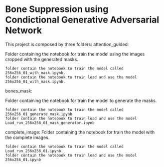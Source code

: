 # Bone Suppression using Condictional Generative Adversarial Network

This project is composed by three folders:
attention_guided:

Folder containing the notebook for train the model using the images cropped with the generated masks.

    folder contain the notebook to train the model called 256x256_01_with_mask.ipynb.
    folder contain the notebook to train load and use the model 256x256_01_with_mask.ipynb.

bones_mask:

Folder containing the notebook for train the model to generate the masks.

    folder contain the notebook to train the model called 256x256_01_generate_mask.ipynb
    folder contain the notebook to train load and use the model Load_run_256x256_01_mask_generator.ipynb

complete_image:
Folder containing the notebook for train the model with the complete images.
    
    folder contain the notebook to train the model called Load_run_256x256_01.ipynb 
    folder contain the notebook to train load and use the model 256x256_01.ipynb